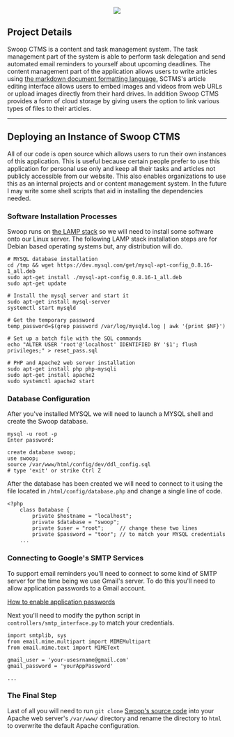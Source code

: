 <p align="center">
  <img src="https://raw.githubusercontent.com/ColinSather/Swoop.Team/master/static/sctms.png">
</p>

## Project Details
Swoop CTMS is a content and task management system. The task management part of the system is able to perform task delegation and send automated email reminders to yourself about upcoming deadlines. The content management part of the application allows users to write articles using [the markdown document formatting language.](https://www.markdownguide.org/cheat-sheet/) SCTMS's article editing interface allows users to embed images and videos from web URLs or upload images directly from their hard drives. In addition Swoop CTMS provides a form of cloud storage by giving users the option to link various types of files to their articles.
___
## Deploying an Instance of Swoop CTMS
All of our code is open source which allows users to run their own instances of this application. This is useful because certain people prefer to use this application for personal use only and keep all their tasks and articles not publicly accessible from our website. This also enables organizations to use this as an internal projects and or content management system. In the future I may write some shell scripts that aid in installing the dependencies needed.

### Software Installation Processes
Swoop runs on [the LAMP stack](https://en.wikipedia.org/wiki/LAMP_%28software_bundle%29) so we will need to install some software onto our Linux server. The following LAMP stack installation steps are for Debian based operating systems but, any distribution will do.
```
# MYSQL database installation
cd /tmp && wget https://dev.mysql.com/get/mysql-apt-config_0.8.16-1_all.deb
sudo apt-get install ./mysql-apt-config_0.8.16-1_all.deb
sudo apt-get update

# Install the mysql server and start it
sudo apt-get install mysql-server
systemctl start mysqld

# Get the temporary password
temp_password=$(grep password /var/log/mysqld.log | awk '{print $NF}')

# Set up a batch file with the SQL commands
echo "ALTER USER 'root'@'localhost' IDENTIFIED BY '$1'; flush privileges;" > reset_pass.sql

# PHP and Apache2 web server installation
sudo apt-get install php php-mysqli
sudo apt-get install apache2
sudo systemctl apache2 start
```

### Database Configuration
After you've installed MYSQL we will need to launch a MYSQL shell and create the Swoop database.
```
mysql -u root -p
Enter password: 

create database swoop;
use swoop;
source /var/www/html/config/dev/ddl_config.sql
# type 'exit' or strike Ctrl Z
```
After the database has been created we will need to connect to it using the file located in `/html/config/database.php` and change a single line of code.

```
<?php
    class Database {
        private $hostname = "localhost";
        private $database = "swoop";
        private $user = "root";     // change these two lines
        private $password = "toor"; // to match your MYSQL credentials
    ...
```

### Connecting to Google's SMTP Services
To support email reminders you'll need to connect to some kind of SMTP server for the time being we use Gmail's server. To do this you'll need to allow application passwords to a Gmail account. 

[How to enable application passwords](google.com)

Next you'll need to modify the python script in `controllers/smtp_interface.py` to match your credentials.
```
import smtplib, sys
from email.mime.multipart import MIMEMultipart
from email.mime.text import MIMEText

gmail_user = 'your-usesrname@gmail.com'
gmail_password = 'yourAppPassword'

...
```

### The Final Step
Last of all you will need to run `git clone` [Swoop's source code](https://github.com/ColinSather/Swoop.Team) into your Apache web server's `/var/www/` directory and rename the directory to `html` to overwrite the default Apache configuration.
